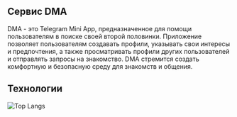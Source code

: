## Сервис DMA
DMA - это Telegram Mini App, предназначенное для помощи пользователям в поиске своей второй половинки.  Приложение позволяет пользователям создавать профили, указывать свои интересы и предпочтения, а также просматривать профили других пользователей и отправлять запросы на знакомство.  DMA стремится создать комфортную и безопасную среду для знакомств и общения.


## Технологии

![Top Langs](https://github-readme-stats.vercel.app/api/top-langs/?username=myusername&hide=javascript,css,scss,html&theme=tokyonight)
